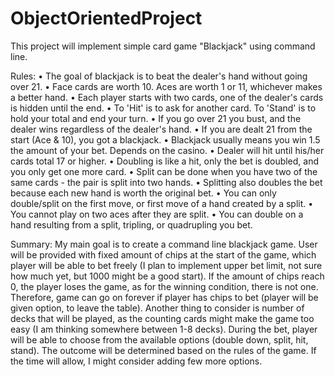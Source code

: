 # ObjectOrientedProject
This project will implement simple card game "Blackjack" using command line.

Rules:
•	The goal of blackjack is to beat the dealer's hand without going over 21.
•	Face cards are worth 10. Aces are worth 1 or 11, whichever makes a better hand.
•	Each player starts with two cards, one of the dealer's cards is hidden until the end.
•	To 'Hit' is to ask for another card. To 'Stand' is to hold your total and end your turn.
•	If you go over 21 you bust, and the dealer wins regardless of the dealer's hand.
•	If you are dealt 21 from the start (Ace & 10), you got a blackjack.
•	Blackjack usually means you win 1.5 the amount of your bet. Depends on the casino.
•	Dealer will hit until his/her cards total 17 or higher.
•	Doubling is like a hit, only the bet is doubled, and you only get one more card.
•	Split can be done when you have two of the same cards - the pair is split into two hands.
•	Splitting also doubles the bet because each new hand is worth the original bet.
•	You can only double/split on the first move, or first move of a hand created by a split.
•	You cannot play on two aces after they are split.
•	You can double on a hand resulting from a split, tripling, or quadrupling you bet.

Summary:
My main goal is to create a command line blackjack game. User will be provided with fixed amount of chips at the start of the game, 
which player will be able to bet freely (I plan to implement upper bet limit, not sure how much yet, but 1000 might be a good start). 
If the amount of chips reach 0, the player loses the game, as for the winning condition, there is not one. 
Therefore, game can go on forever if player has chips to bet (player will be given option, to leave the table). 
Another thing to consider is number of decks that will be played, as the counting cards might make the game too easy (I am thinking somewhere between 1-8 decks). 
During the bet, player will be able to choose from the available options (double down, split, hit, stand). 
The outcome will be determined based on the rules of the game. If the time will allow, I might consider adding few more options.
